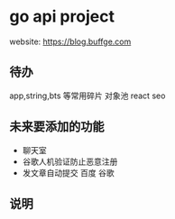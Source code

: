 # go api project

website: https://blog.buffge.com

## 待办
app,string,bts 等常用碎片 对象池
react seo
## 未来要添加的功能
- 聊天室
- 谷歌人机验证防止恶意注册
- 发文章自动提交 百度 谷歌
## 说明
